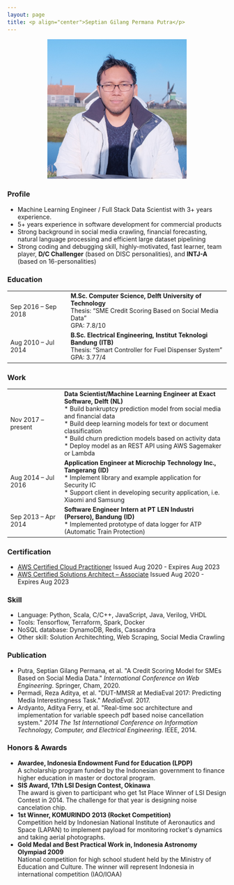 ```yaml
---
layout: page
title: <p align="center">Septian Gilang Permana Putra</p>
---
```

<p align="center"><img src="/assets/images/pages/resume.jpg" width="320"></p>

### Profile
* Machine Learning Engineer / Full Stack Data Scientist with 3+ years experience.
* 5+ years experience in software development for commercial products
* Strong background in social media crawling, financial forecasting, natural language processing and efficient large dataset pipelining
* Strong coding and debugging skill, highly-motivated, fast learner, team player, **D/C Challenger** (based on DISC personalities), and **INTJ-A** (based on 16-personalities)


### Education
<table>
 <tbody>
  <tr>
   <td>Sep 2016 – Sep 2018</td>
   <td>
    <strong>M.Sc. Computer Science, Delft University of Technology</strong><br/>
    Thesis: “SME Credit Scoring Based on Social Media Data”<br/>
    GPA: 7.8/10<br/>
   </td>
  </tr>
  <tr>
   <td>Aug 2010 – Jul 2014</td>
   <td>
    <strong>B.Sc. Electrical Engineering, Institut Teknologi Bandung (ITB)</strong><br/>
    Thesis: “Smart Controller for Fuel Dispenser System”<br/>
    GPA: 3.77/4<br/>
   </td>
  </tr>
 </tbody>
</table>

### Work
<table>
 <tbody>
  <tr>
   <td>Nov 2017 – present</td>
   <td>
    <strong>Data Scientist/Machine Learning Engineer at Exact Software, Delft (NL)</strong><br/>
    * Build bankruptcy prediction model from social media and financial data<br/>
    * Build deep learning models for text or document classification<br/>
    * Build churn prediction models based on activity data<br/>
    * Deploy model as an REST API using AWS Sagemaker or Lambda<br/>
   </td>
  </tr>
  <tr>
   <td>Aug 2014 – Jul 2016</td>
   <td>
    <strong>Application Engineer at Microchip Technology Inc., Tangerang (ID)</strong><br/>
    * Implement library and example application for Security IC<br/>
    * Support client in developing security application, i.e. Xiaomi and Samsung<br/>
   </td>
  </tr>
    <tr>
   <td>Sep 2013 – Apr 2014</td>
   <td>
    <strong>Software Engineer Intern at PT LEN Industri (Persero), Bandung (ID)</strong><br/>
    * Implemented prototype of data logger for ATP (Automatic Train Protection)<br/>
   </td>
  </tr>
 </tbody>
</table>

### Certification
* [AWS Certified Cloud Practitioner](https://www.youracclaim.com/badges/a6a0a795-0c9b-4150-a5e1-9e08d825695a)
  Issued Aug 2020 - Expires Aug 2023
* [AWS Certified Solutions Architect – Associate](https://www.youracclaim.com/badges/9f9e5124-9020-4316-a903-badc36b4de98)
  Issued Aug 2020 - Expires Aug 2023

### Skill
* Language: Python, Scala,  C/C++, JavaScript, Java, Verilog, VHDL
* Tools: Tensorflow, Terraform, Spark, Docker
* NoSQL database: DynamoDB, Redis, Cassandra
* Other skill: Solution Architechting, Web Scraping, Social Media Crawling

### Publication
* Putra, Septian Gilang Permana, et al. "A Credit Scoring Model for SMEs Based on Social Media Data." *International Conference on Web Engineering*. Springer, Cham, 2020.
* Permadi, Reza Aditya, et al. "DUT-MMSR at MediaEval 2017: Predicting Media Interestingness Task." *MediaEval.* 2017.
* Ardyanto, Aditya Ferry, et al. "Real-time soc architecture and implementation for variable speech pdf based noise cancellation system." *2014 The 1st International Conference on Information Technology, Computer, and Electrical Engineering*. IEEE, 2014.

### Honors & Awards
* **Awardee, Indonesia Endowment Fund for Education (LPDP)**<br/>
  A scholarship program funded by the Indonesian government to finance higher education in master or doctoral program.
* **SIS Award, 17th LSI Design Contest, Okinawa**<br/>
  The award is given to participant who get 1st Place Winner of LSI Design Contest in 2014. The challenge for that year is designing noise cancelation chip.
* **1st Winner, KOMURINDO 2013 (Rocket Competition)**<br/>
  Competition held by Indonesian National Institute of Aeronautics and Space (LAPAN) to implement payload for monitoring rocket's dynamics and taking aerial photographs.
* **Gold Medal and Best Practical Work in, Indonesia Astronomy Olympiad 2009**<br/>
  National competition for high school student held by the Ministry of Education and Culture. The winner will represent Indonesia in international competition (IAO/IOAA)
